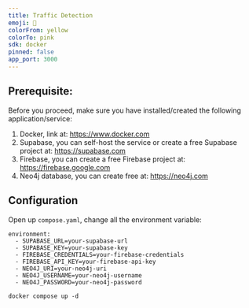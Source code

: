 ```yaml
---
title: Traffic Detection
emoji: 🐾
colorFrom: yellow
colorTo: pink
sdk: docker
pinned: false
app_port: 3000
---
```


## Prerequisite:
Before you proceed, make sure you have installed/created the following application/service:
1. Docker, link at: https://www.docker.com
2. Supabase, you can self-host the service or create a free Supabase project at: https://supabase.com
3. Firebase, you can create a free Firebase project at: https://firebase.google.com
4. Neo4j database, you can create free at: https://neo4j.com

## Configuration
Open up `compose.yaml`, change all the environment variable:
```
environment:
  - SUPABASE_URL=your-supabase-url
  - SUPABASE_KEY=your-supabase-key
  - FIREBASE_CREDENTIALS=your-firebase-credentials
  - FIREBASE_API_KEY=your-firebase-api-key
  - NEO4J_URI=your-neo4j-uri
  - NEO4J_USERNAME=your-neo4j-username
  - NEO4J_PASSWORD=your-neo4j-password
```

```
docker compose up -d
```
